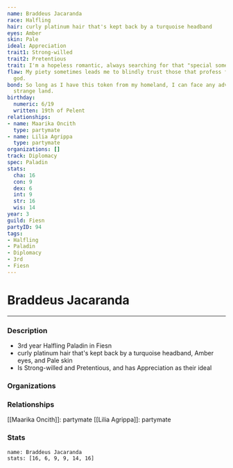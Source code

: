 ```yaml
---
name: Braddeus Jacaranda
race: Halfling
hair: curly platinum hair that's kept back by a turquoise headband
eyes: Amber
skin: Pale
ideal: Appreciation
trait1: Strong-willed
trait2: Pretentious
trait: I'm a hopeless romantic, always searching for that "special someone."
flaw: My piety sometimes leads me to blindly trust those that profess faith in my
  god.
bond: So long as I have this token from my homeland, I can face any adversity in this
  strange land.
birthday:
  numeric: 6/19
  written: 19th of Pelent
relationships:
- name: Maarika Oncith
  type: partymate
- name: Lilia Agrippa
  type: partymate
organizations: []
track: Diplomacy
spec: Paladin
stats:
  cha: 16
  con: 9
  dex: 6
  int: 9
  str: 16
  wis: 14
year: 3
guild: Fiesn
partyID: 94
tags:
- Halfling
- Paladin
- Diplomacy
- 3rd
- Fiesn
---
```

# Braddeus Jacaranda
---
### Description
- 3rd year Halfling Paladin in Fiesn
- curly platinum hair that's kept back by a turquoise headband, Amber eyes, and Pale skin
- Is Strong-willed and Pretentious, and has Appreciation as their ideal

### Organizations
### Relationships
[[Maarika Oncith]]: partymate
[[Lilia Agrippa]]: partymate
### Stats
```statblock
name: Braddeus Jacaranda
stats: [16, 6, 9, 9, 14, 16]
```